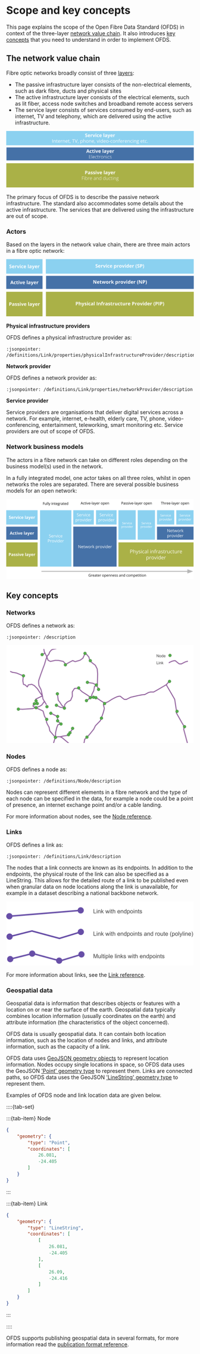# Scope and key concepts

This page explains the scope of the Open Fibre Data Standard (OFDS) in context of the three-layer [network value chain](#the-network-value-chain). It also introduces [key concepts](#key-concepts) that you need to understand in order to implement OFDS.

## The network value chain

Fibre optic networks broadly consist of three [layers](https://digital-strategy.ec.europa.eu/en/policies/broadband-network-layers-and-business-roles):

- The passive infrastructure layer consists of the non-electrical elements, such as dark fibre, ducts and physical sites
- The active infrastructure layer consists of the electrical elements, such as lit fiber, access node switches and broadband remote access servers
- The service layer consists of services consumed by end-users, such as internet, TV and telephony, which are delivered using the active infrastructure.

![The layers of fibre optic networks](../../_assets/networkValueChain.svg)

The primary focus of OFDS is to describe the passive network infrastructure. The standard also accommodates some details about the active infrastructure. The services that are delivered using the infrastructure are out of scope.

### Actors

Based on the layers in the network value chain, there are three main actors in a fibre optic network:

![The actors in fibre optic networks](../../_assets/actors.svg)

**Physical infrastructure providers**

OFDS defines a physical infrastructure provider as:

```{jsoninclude-quote} ../../schema/network-schema.json
:jsonpointer: /definitions/Link/properties/physicalInfrastructureProvider/description
```

**Network provider**

OFDS defines a network provider as:

```{jsoninclude-quote} ../../schema/network-schema.json
:jsonpointer: /definitions/Link/properties/networkProvider/description
```

**Service provider**

Service providers are organisations that deliver digital services across a network. For example, internet, e-health, elderly care, TV, phone, video-conferencing, entertainment, teleworking, smart monitoring etc. Service providers are out of scope of OFDS.

### Network business models

The actors in a fibre network can take on different roles depending on the business model(s) used in the network.

In a fully integrated model, one actor takes on all three roles, whilst in open networks the roles are separated. There are several possible business models for an open network:

![Business models for an open network](../../_assets/networkBusinessModels.svg)

## Key concepts

### Networks

OFDS defines a network as:

```{jsoninclude-quote} ../../schema/network-schema.json
:jsonpointer: /description
```

![An example network](../../_assets/networkExample.svg)

### Nodes

OFDS defines a node as:

```{jsoninclude-quote} ../../schema/network-schema.json
:jsonpointer: /definitions/Node/description
```

Nodes can represent different elements in a fibre network and the type of each node can be specified in the data, for example a node could be a point of presence, an internet exchange point and/or a cable landing.

For more information about nodes, see the [Node reference](../reference/schema.md#node).

### Links

OFDS defines a link as:

```{jsoninclude-quote} ../../schema/network-schema.json
:jsonpointer: /definitions/Link/description
```

The nodes that a link connects are known as its endpoints. In addition to the endpoints, the physical route of the link can also be specified as a LineString. This allows for the detailed route of a link to be published even when granular data on node locations along the link is unavailable, for example in a dataset describing a national backbone network.

![An example link](../../_assets/linkExample.svg)

For more information about links, see the [Link reference](../reference/schema.md#link).

### Geospatial data

Geospatial data is information that describes objects or features with a location on or near the surface of the earth. Geospatial data typically combines location information (usually coordinates on the earth) and attribute information (the characteristics of the object concerned).

OFDS data is usually geospatial data. It can contain both location information, such as the location of nodes and links, and attribute information, such as the capacity of a link.

OFDS data uses [GeoJSON geometry objects](https://www.rfc-editor.org/rfc/rfc7946#section-3.1) to represent location information. Nodes occupy single locations in space, so OFDS data uses the GeoJSON ['Point' geometry type](https://www.rfc-editor.org/rfc/rfc7946#section-3.1.2) to represent them. Links are connected paths, so OFDS data uses the GeoJSON ['LineString' geometry type](https://www.rfc-editor.org/rfc/rfc7946#section-3.1.4) to represent them.

Examples of OFDS node and link location data are given below.

::::{tab-set}

:::{tab-item} Node

```json
{
    "geometry": {
        "type": "Point",
        "coordinates": [
            26.081,
            -24.405
        ]
    }
}
```

:::

:::{tab-item} Link

```json
{
    "geometry": {
        "type": "LineString",
        "coordinates": [
            [
                26.081,
                -24.405
            ],
            [
                26.09,
                -24.416
            ]
        ]
    }
}
```

:::

::::

OFDS supports publishing geospatial data in several formats, for more information read the [publication format reference](../reference/index.md).
